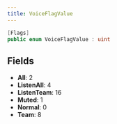 ```yaml
---
title: VoiceFlagValue
---
```


```csharp
[Flags]
public enum VoiceFlagValue : uint
```

## Fields

- **All**: 2
- **ListenAll**: 4
- **ListenTeam**: 16
- **Muted**: 1
- **Normal**: 0
- **Team**: 8

